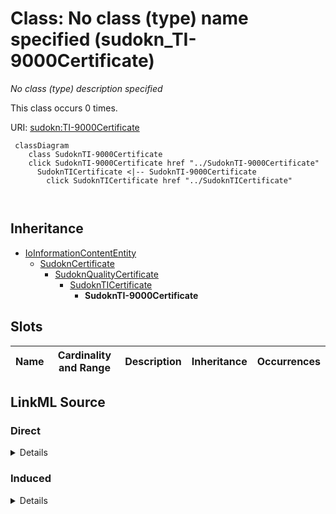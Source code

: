 

# Class: No class (type) name specified (sudokn_TI-9000Certificate)


_No class (type) description specified_






This class occurs 0 times.


URI: [sudokn:TI-9000Certificate](http://asu.edu/semantics/SUDOKN/TI-9000Certificate)






```mermaid
 classDiagram
    class SudoknTI-9000Certificate
    click SudoknTI-9000Certificate href "../SudoknTI-9000Certificate"
      SudoknTICertificate <|-- SudoknTI-9000Certificate
        click SudoknTICertificate href "../SudoknTICertificate"
      
      
```





## Inheritance
* [IoInformationContentEntity](../classes/IoInformationContentEntity.md)
    * [SudoknCertificate](../classes/SudoknCertificate.md)
        * [SudoknQualityCertificate](../classes/SudoknQualityCertificate.md)
            * [SudoknTICertificate](../classes/SudoknTICertificate.md)
                * **SudoknTI-9000Certificate**



## Slots

| Name | Cardinality and Range | Description | Inheritance | Occurrences |
| ---  | --- | --- | --- | --- |














## LinkML Source

<!-- TODO: investigate https://stackoverflow.com/questions/37606292/how-to-create-tabbed-code-blocks-in-mkdocs-or-sphinx -->

### Direct

<details>

```yaml
name: sudokn_TI-9000Certificate
conforms_to: No schema conformance document specified
annotations:
  count:
    tag: count
    value: 0
description: No class (type) description specified
title: No class (type) name specified
from_schema: sudokn-kg
rank: 1000
is_a: sudokn_TICertificate
class_uri: sudokn:TI-9000Certificate

```
</details>

### Induced

<details>

```yaml
name: sudokn_TI-9000Certificate
conforms_to: No schema conformance document specified
annotations:
  count:
    tag: count
    value: 0
description: No class (type) description specified
title: No class (type) name specified
from_schema: sudokn-kg
rank: 1000
is_a: sudokn_TICertificate
class_uri: sudokn:TI-9000Certificate

```
</details>